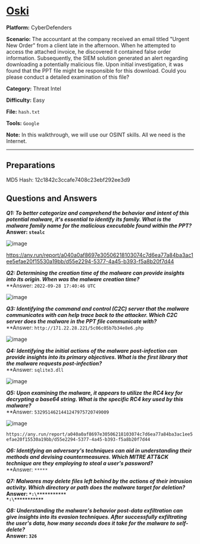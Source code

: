 # <a href="https://cyberdefenders.org/blueteam-ctf-challenges/oski/">Oski</a>

**Platform:** CyberDefenders

**Scenario:** The accountant at the company received an email titled "Urgent New Order" from a client late in the afternoon. When he attempted to access the attached invoice, he discovered it contained false order information. Subsequently, the SIEM solution generated an alert regarding downloading a potentially malicious file. Upon initial investigation, it was found that the PPT file might be responsible for this download. Could you please conduct a detailed examination of this file?

**Category:** Threat Intel

**Difficulty:** Easy

**File:** `hash.txt`

**Tools:** `Google` 

**Note:** In this walkthrough, we will use our OSINT skills. All we need is the Internet.

---

## **Preparations**

MD5 Hash: 12c1842c3ccafe7408c23ebf292ee3d9 

## **Questions and Answers**

***Q1: To better categorize and comprehend the behavior and intent of this potential malware, it's essential to identify its family. What is the malware family name for the malicious executable found within the PPT?***  
**Answer: `stealc`**

![image](https://github.com/user-attachments/assets/df87c71c-edb5-456b-b5b8-fef35f219b96)

https://any.run/report/a040a0af8697e30506218103074c7d6ea77a84ba3ac1ee5efae20f15530a19bb/d55e2294-5377-4a45-b393-f5a8b20f7d44

***Q2: Determining the creation time of the malware can provide insights into its origin. When was the malware creation time?***  
**Answer: `2022-09-28 17:40:46 UTC`

![image](https://github.com/user-attachments/assets/9284008f-54c3-4607-8f95-a1633378b152)


***Q3: Identifying the command and control (C2C) server that the malware communicates with can help trace back to the attacker. Which C2C server does the malware in the PPT file communicate with?***  
**Answer: `http://171.22.28.221/5c06c05b7b34e8e6.php`  

![image](https://github.com/user-attachments/assets/ea1c553a-fe35-4a29-90cb-8551fefd358a)

***Q4: Identifying the initial actions of the malware post-infection can provide insights into its primary objectives. What is the first library that the malware requests post-infection?***  
**Answer: `sqlite3.dll`

![image](https://github.com/user-attachments/assets/34596f06-1e72-439d-9d44-5d61f8087195)


***Q5: Upon examining the malware, it appears to utilize the RC4 key for decrypting a base64 string. What is the specific RC4 key used by this malware?***  
**Answer: `5329514621441247975720749009`

![image](https://github.com/user-attachments/assets/705d8e89-3daf-45a1-b07a-1ac7a4770d02)

`https://any.run/report/a040a0af8697e30506218103074c7d6ea77a84ba3ac1ee5efae20f15530a19bb/d55e2294-5377-4a45-b393-f5a8b20f7d44`

***Q6: Identifying an adversary's techniques can aid in understanding their methods and devising countermeasures. Which MITRE ATT&CK technique are they employing to steal a user's password?***  
**Answer: `*****`  

***Q7: Malwares may delete files left behind by the actions of their intrusion activity. Which directory or path does the malware target for deletion?***  
**Answer: `*:\***********`  
`*:\***********`**

***Q8: Understanding the malware's behavior post-data exfiltration can give insights into its evasion techniques. After successfully exfiltrating the user's data, how many seconds does it take for the malware to self-delete?***  
**Answer: `326`**

